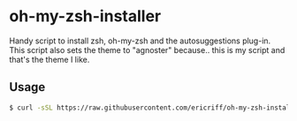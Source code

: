 # oh-my-zsh-installer
Handy script to install zsh, oh-my-zsh and the autosuggestions plug-in. This script also sets the theme to "agnoster" because.. this is my script and that's the theme I like.

## Usage
```bash
$ curl -sSL https://raw.githubusercontent.com/ericriff/oh-my-zsh-installer/master/oh-my-zsh-installer.sh | bash -
```
